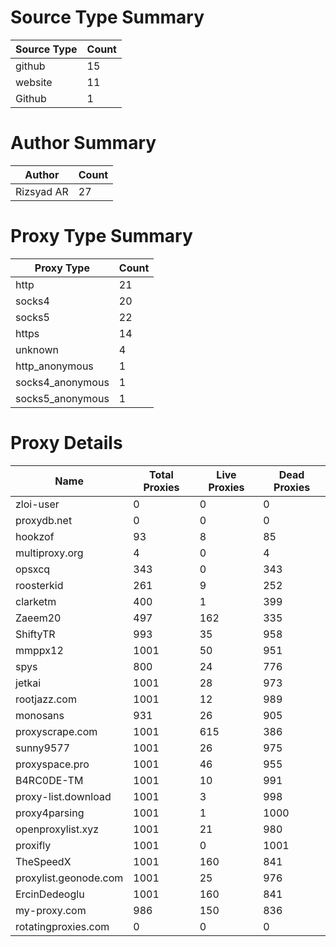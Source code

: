 # Source Type Summary

| Source Type | Count |
|-------------|-------|
| github | 15 |
| website | 11 |
| Github | 1 |


# Author Summary

| Author | Count |
|--------|-------|
| Rizsyad AR | 27 |


# Proxy Type Summary

| Proxy Type | Count |
|------------|-------|
| http | 21 |
| socks4 | 20 |
| socks5 | 22 |
| https | 14 |
| unknown | 4 |
| http_anonymous | 1 |
| socks4_anonymous | 1 |
| socks5_anonymous | 1 |


# Proxy Details

| Name | Total Proxies | Live Proxies | Dead Proxies |
|------|---------------|--------------|---------------|
| zloi-user | 0 | 0 | 0 |
| proxydb.net | 0 | 0 | 0 |
| hookzof | 93 | 8 | 85 |
| multiproxy.org | 4 | 0 | 4 |
| opsxcq | 343 | 0 | 343 |
| roosterkid | 261 | 9 | 252 |
| clarketm | 400 | 1 | 399 |
| Zaeem20 | 497 | 162 | 335 |
| ShiftyTR | 993 | 35 | 958 |
| mmppx12 | 1001 | 50 | 951 |
| spys | 800 | 24 | 776 |
| jetkai | 1001 | 28 | 973 |
| rootjazz.com | 1001 | 12 | 989 |
| monosans | 931 | 26 | 905 |
| proxyscrape.com | 1001 | 615 | 386 |
| sunny9577 | 1001 | 26 | 975 |
| proxyspace.pro | 1001 | 46 | 955 |
| B4RC0DE-TM | 1001 | 10 | 991 |
| proxy-list.download | 1001 | 3 | 998 |
| proxy4parsing | 1001 | 1 | 1000 |
| openproxylist.xyz | 1001 | 21 | 980 |
| proxifly | 1001 | 0 | 1001 |
| TheSpeedX | 1001 | 160 | 841 |
| proxylist.geonode.com | 1001 | 25 | 976 |
| ErcinDedeoglu | 1001 | 160 | 841 |
| my-proxy.com | 986 | 150 | 836 |
| rotatingproxies.com | 0 | 0 | 0 |
